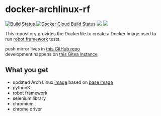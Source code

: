 # docker-archlinux-rf

[![Build Status](https://drone.dotya.ml/api/badges/wanderer/docker-archlinux-rf/status.svg?ref=refs/heads/master)](https://drone.dotya.ml/wanderer/docker-archlinux-rf)
[![Docker Cloud Build Status](https://img.shields.io/docker/cloud/build/immawanderer/archlinux-rf)](https://hub.docker.com/r/immawanderer/archlinux-rf/builds)
[![](https://images.microbadger.com/badges/version/immawanderer/archlinux-rf.svg)](https://microbadger.com/images/immawanderer/archlinux-rf)
[![](https://images.microbadger.com/badges/commit/immawanderer/archlinux-rf.svg)](https://microbadger.com/images/immawanderer/archlinux-rf)

This repository provides the Dockerfile to create a Docker image used to run [robot framework](https://robotframework.org) tests.

push mirror lives in [this GitHub repo](https://github.com/wULLSnpAXbWZGYDYyhWTKKspEQoaYxXyhoisqHf/docker-archlinux-rf)  
development happens on [this Gitea instance](https://git.dotya.ml/wanderer/docker-archlinux-rf)

## What you get
* updated Arch Linux [image](https://hub.docker.com/r/immawanderer/archlinux) based on [base image](https://hub.docker.com/_/archlinux)
* python3
* robot framework
* selenium library
* chromium
* chrome driver
